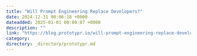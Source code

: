 ```yaml
---
title: "Will Prompt Engineering Replace Developers?"
date: 2024-12-31 00:06:18 +0000
dateadded: 2025-01-01 00:00:07 +0000
description: ""
link: "https://blog.prototypr.io/will-prompt-engineering-replace-developers-e36e62e2562e?source=rss----eb297ea1161a---4"
category:
directory: _directory/prototypr.md
---
```

